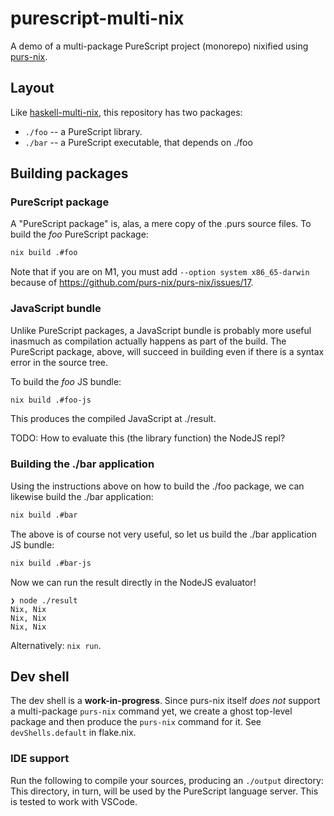 # purescript-multi-nix

A demo of a multi-package PureScript project (monorepo) nixified using [purs-nix](https://github.com/purs-nix/purs-nix).

## Layout

Like [haskell-multi-nix](https://github.com/srid/haskell-multi-nix), this repository has two packages:

- `./foo` -- a PureScript library.
- `./bar` -- a PureScript executable, that depends on ./foo

## Building packages

### PureScript package 

A "PureScript package" is, alas, a mere copy of the .purs source files. To build the *foo* PureScript package:

``` sh
nix build .#foo
```

Note that if you are on M1, you must add `--option system x86_65-darwin` because of https://github.com/purs-nix/purs-nix/issues/17.

### JavaScript bundle

Unlike PureScript packages, a JavaScript bundle is probably more useful inasmuch as compilation actually happens as part of the build. The PureScript package, above, will succeed in building even if there is a syntax error in the source tree.

To build the *foo* JS bundle:

``` sh
nix build .#foo-js
```

This produces the compiled JavaScript at ./result.

TODO: How to evaluate this (the library function) the NodeJS repl?

### Building the ./bar application

Using the instructions above on how to build the ./foo package, we can likewise build the ./bar application:

``` sh
nix build .#bar
```

The above is of course not very useful, so let us build the ./bar application JS bundle:

``` sh
nix build .#bar-js
```

Now we can run the result directly in the NodeJS evaluator!

``` sh-session
❯ node ./result
Nix, Nix
Nix, Nix
Nix, Nix
```

Alternatively: `nix run`.


## Dev shell

The dev shell is a **work-in-progress**. Since purs-nix itself *does not* support a multi-package `purs-nix` command yet, we create a ghost top-level package and then produce the `purs-nix` command for it. See `devShells.default` in flake.nix.

### IDE support

Run the following to compile your sources, producing an `./output` directory:
This directory, in turn, will be used by the PureScript language server. This is tested to work with VSCode.
